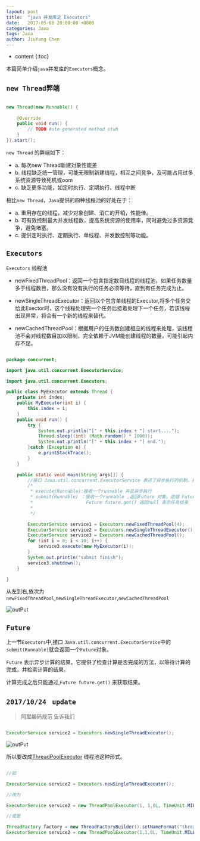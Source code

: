 ```yaml
---
layout: post
title:  "java 并发库之 Executors"
date:   2017-05-08 20:00:00 +0800
categories: Java 
tags: Java
author: JiuYang Chen
---
```




* content
{:toc}





本篇简单介绍`java`并发库的`Executors`概念。

## `new Thread弊端`

```java

new Thread(new Runnable() {
 
	@Override
	public void run() {
		// TODO Auto-generated method stub
	}
}).start();

```

`new Thread` 的弊端如下：

* a. 每次new Thread新建对象性能差
* b. 线程缺乏统一管理，可能无限制新建线程，相互之间竞争，及可能占用过多系统资源导致死机或oom
* c. 缺乏更多功能，如定时执行、定期执行、线程中断

相比`new Thread`，`Java`提供的四种线程池的好处在于：

* a. 重用存在的线程，减少对象创建、消亡的开销，性能佳。
* b. 可有效控制最大并发线程数，提高系统资源的使用率，同时避免过多资源竞争，避免堵塞。
* c. 提供定时执行、定期执行、单线程、并发数控制等功能。

## `Executors`

`Executors` 线程池

* newFixedThreadPool：返回一个包含指定数目线程的线程池，如果任务数量多于线程数目，那么没有没有执行的任务必须等待，直到有任务完成为止。

* newSingleThreadExecutor：返回以个包含单线程的Executor,将多个任务交给此Exector时，这个线程处理完一个任务后接着处理下一个任务，若该线程出现异常，将会有一个新的线程来替代。

* newCachedThreadPool：根据用户的任务数创建相应的线程来处理，该线程池不会对线程数目加以限制，完全依赖于JVM能创建线程的数量，可能引起内存不足。

```java

package concurrent;

import java.util.concurrent.ExecutorService;

import java.util.concurrent.Executors;

public class MyExecutor extends Thread {
	private int index;
	public MyExecutor(int i) {
		this.index = i;
	}
	public void run() {
		try {
			System.out.println("[" + this.index + "] start....");
			Thread.sleep((int) (Math.random() * 1000));
			System.out.println("[" + this.index + "] end.");
		}catch (Exception e) {
			e.printStackTrace();
		}
	}

	public static void main(String args[]) {
		//接口 Java.util.concurrent.ExecutorService 表述了异步执行的机制，并且可以让任务在后台执行。
		/*
		 * execute(Runnable):接收一个runnable 并且异步执行
		 * submit(Runnable) ：接收一个runnable ,返回Future 对象。这個 Future 对象可以用于判断 Runnable 是否结束执行
		 *                    Future future.get() 返回null 表示任务结束 
		 * 
		 */

		ExecutorService service1 = Executors.newFixedThreadPool(4);
		ExecutorService service2 = Executors.newSingleThreadExecutor();  
		ExecutorService service3 = Executors.newCachedThreadPool();  
		for (int i = 0; i < 10; i++) {
			service3.execute(new MyExecutor(i));
		}
		System.out.println("submit finish");
		service3.shutdown();
	}

}


```

从左到右,依次为 `newFixedThreadPool`,`newSingleThreadExecutor`,`newCachedThreadPool`

![outPut](http://wx1.sinaimg.cn/mw690/c584f169gy1fibeu3n1kqj209f0a4aa3.jpg)


## `Future`

上一节`Executors`中,接口 `Java.util.concurrent.ExecutorService`中的`submit(Runnable)`就会返回一个`Future`对象。

`Future` 表示异步计算的结果。它提供了检查计算是否完成的方法，以等待计算的完成，并检索计算的结果。

计算完成之后只能通过,`Future future.get()` 来获取结果。


## `2017/10/24 ` `update`

> 阿里编码规范 告诉我们

```java

ExecutorService service2 = Executors.newSingleThreadExecutor();  

```

![outPut](http://wx4.sinaimg.cn/mw690/c584f169ly1fkt4ee84cyj20n20px0uq.jpg)


所以要改成[ThreadPoolExecutor](https://chenjy1225.github.io/2017/08/23/java-ThreadPoolExecutor/) 线程池这种形式。

```java

//如

ExecutorService service2 = Executors.newSingleThreadExecutor();  

//改为

ExecutorService service2 = new ThreadPoolExecutor(1, 1,0L, TimeUnit.MILLISECONDS,new LinkedBlockingQueue<Runnable>()));  

//或是

ThreadFactory factory = new ThreadFactoryBuilder().setNameFormat("thread-pool-%d").build();
ExecutorService service2 = new ThreadPoolExecutor(1,1,0L, TimeUnit.MILLISECONDS,new LinkedBlockingDeque<Runnable>(),factory);

```












